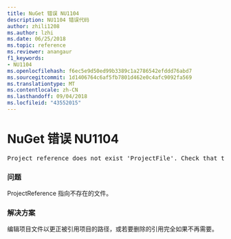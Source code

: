 ```yaml
---
title: NuGet 错误 NU1104
description: NU1104 错误代码
author: zhili1208
ms.author: lzhi
ms.date: 06/25/2018
ms.topic: reference
ms.reviewer: anangaur
f1_keywords:
- NU1104
ms.openlocfilehash: f6ec5e9d50ed99b3389c1a2786542efddd76abd7
ms.sourcegitcommit: 1d1406764c6af5fb7801d462e0c4afc9092fa569
ms.translationtype: MT
ms.contentlocale: zh-CN
ms.lasthandoff: 09/04/2018
ms.locfileid: "43552015"
---
```

# <a name="nuget-error-nu1104"></a>NuGet 错误 NU1104

<pre>Project reference does not exist 'ProjectFile'. Check that the project reference is valid and that the project file exists.</pre>

### <a name="issue"></a>问题
ProjectReference 指向不存在的文件。

### <a name="solution"></a>解决方案
编辑项目文件以更正被引用项目的路径，或若要删除的引用完全如果不再需要。